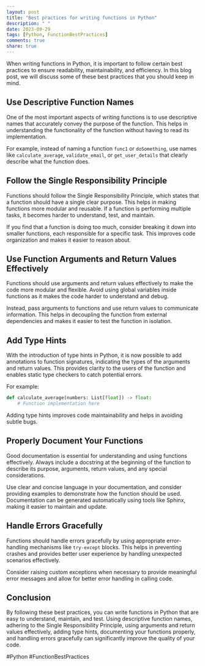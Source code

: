 ```yaml
---
layout: post
title: "Best practices for writing functions in Python"
description: " "
date: 2023-09-29
tags: [Python, FunctionBestPractices]
comments: true
share: true
---
```


When writing functions in Python, it is important to follow certain best practices to ensure readability, maintainability, and efficiency. In this blog post, we will discuss some of these best practices that you should keep in mind.

## Use Descriptive Function Names

One of the most important aspects of writing functions is to use descriptive names that accurately convey the purpose of the function. This helps in understanding the functionality of the function without having to read its implementation. 

For example, instead of naming a function `func1` or `doSomething`, use names like `calculate_average`, `validate_email`, or `get_user_details` that clearly describe what the function does.

## Follow the Single Responsibility Principle

Functions should follow the Single Responsibility Principle, which states that a function should have a single clear purpose. This helps in making functions more modular and reusable. If a function is performing multiple tasks, it becomes harder to understand, test, and maintain.

If you find that a function is doing too much, consider breaking it down into smaller functions, each responsible for a specific task. This improves code organization and makes it easier to reason about.

## Use Function Arguments and Return Values Effectively

Functions should use arguments and return values effectively to make the code more modular and flexible. Avoid using global variables inside functions as it makes the code harder to understand and debug.

Instead, pass arguments to functions and use return values to communicate information. This helps in decoupling the function from external dependencies and makes it easier to test the function in isolation.

## Add Type Hints

With the introduction of type hints in Python, it is now possible to add annotations to function signatures, indicating the types of the arguments and return values. This provides clarity to the users of the function and enables static type checkers to catch potential errors.

For example:

```python
def calculate_average(numbers: List[float]) -> float:
    # Function implementation here
```

Adding type hints improves code maintainability and helps in avoiding subtle bugs.

## Properly Document Your Functions

Good documentation is essential for understanding and using functions effectively. Always include a docstring at the beginning of the function to describe its purpose, arguments, return values, and any special considerations.

Use clear and concise language in your documentation, and consider providing examples to demonstrate how the function should be used. Documentation can be generated automatically using tools like Sphinx, making it easier to maintain and update.

## Handle Errors Gracefully

Functions should handle errors gracefully by using appropriate error-handling mechanisms like `try-except` blocks. This helps in preventing crashes and provides better user experience by handling unexpected scenarios effectively.

Consider raising custom exceptions when necessary to provide meaningful error messages and allow for better error handling in calling code.

## Conclusion

By following these best practices, you can write functions in Python that are easy to understand, maintain, and test. Using descriptive function names, adhering to the Single Responsibility Principle, using arguments and return values effectively, adding type hints, documenting your functions properly, and handling errors gracefully can significantly improve the quality of your code.

#Python #FunctionBestPractices